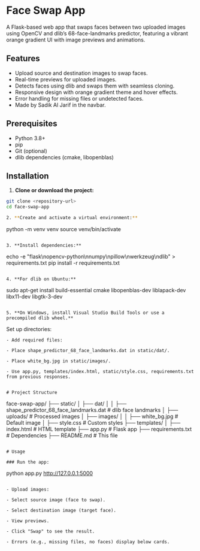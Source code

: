 # Face Swap App

A Flask-based web app that swaps faces between two uploaded images using OpenCV and dlib’s 68-face-landmarks predictor, featuring a vibrant orange gradient UI with image previews and animations.

## Features
- Upload source and destination images to swap faces.
- Real-time previews for uploaded images.
- Detects faces using dlib and swaps them with seamless cloning.
- Responsive design with orange gradient theme and hover effects.
- Error handling for missing files or undetected faces.
- Made by Sadik Al Jarif in the navbar.

## Prerequisites
- Python 3.8+
- pip
- Git (optional)
- dlib dependencies (cmake, libopenblas)

## Installation

1. **Clone or download the project:**

```bash
git clone <repository-url>
cd face-swap-app

2. **Create and activate a virtual environment:**

```
python -m venv venv
source venv/bin/activate  
```

3. **Install dependencies:**

```
echo -e "flask\nopencv-python\nnumpy\npillow\nwerkzeug\ndlib" > requirements.txt
pip install -r requirements.txt
```

4. **For dlib on Ubuntu:**

```
sudo apt-get install build-essential cmake libopenblas-dev liblapack-dev libx11-dev libgtk-3-dev
```

5. **On Windows, install Visual Studio Build Tools or use a precompiled dlib wheel.**

```
Set up directories:
```
- Add required files:

- Place shape_predictor_68_face_landmarks.dat in static/dat/.

- Place white_bg.jpg in static/images/.

- Use app.py, templates/index.html, static/style.css, requirements.txt from previous responses.


# Project Structure

```
face-swap-app/
├── static/
│   ├── dat/
│   │   ├── shape_predictor_68_face_landmarks.dat  # dlib face landmarks
│   ├── uploads/                                  # Processed images
│   ├── images/
│   │   ├── white_bg.jpg                          # Default image
│   ├── style.css                                 # Custom styles
├── templates/
│   ├── index.html                                # HTML template
├── app.py                                        # Flask app
├── requirements.txt                              # Dependencies
├── README.md                                     # This file
```

# Usage

### Run the app:

```
python app.py
http://127.0.0.1:5000
```

- Upload images:

- Select source image (face to swap).

- Select destination image (target face).

- View previews.

- Click "Swap" to see the result.

- Errors (e.g., missing files, no faces) display below cards.

